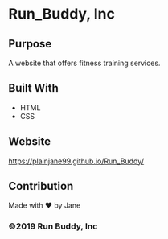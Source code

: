 # Run_Buddy, Inc

## Purpose
A website that offers fitness training services.  

## Built With
* HTML
* CSS

## Website
https://plainjane99.github.io/Run_Buddy/

## Contribution
Made with ❤️ by Jane

### &copy;2019 Run Buddy, Inc
